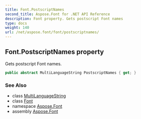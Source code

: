 ```yaml
---
title: Font.PostscriptNames
second_title: Aspose.Font for .NET API Reference
description: Font property. Gets postscript Font names
type: docs
weight: 140
url: /net/aspose.font/font/postscriptnames/
---
```

## Font.PostscriptNames property

Gets postscript Font names.

```csharp
public abstract MultiLanguageString PostscriptNames { get; }
```

### See Also

* class [MultiLanguageString](../../multilanguagestring/)
* class [Font](../)
* namespace [Aspose.Font](../../font/)
* assembly [Aspose.Font](../../../)


